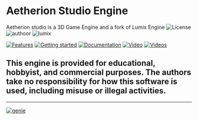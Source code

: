 # Aetherion Studio Engine

Aetherion studio is a 3D Game Engine and a fork of Lumix Engine 
![License](http://img.shields.io/:license-mit-blue.svg)
![authoor](https://img.shields.io/badge/By:-R._iliya-green)
![lumix](https://img.shields.io/badge/forked_from-Lumix_Engine-red)

[![Features](https://img.shields.io/badge/Lumix_Features-4A2BE3)](https://github.com/nem0/LumixEngine/wiki/Features) 
[![Getting started](https://img.shields.io/badge/Getting_Started-4A2BE3)](https://github.com/R-iliya/Aetherion/blob/master/docs/getting_started.md) 
[![Documentation](https://img.shields.io/badge/Documentation-4A2BE3)](https://github.com/R-iliya/Aetherion/tree/master/docs) 
[![Video](https://img.shields.io/badge/Lumix's_Video-4A2BE3)](https://www.youtube.com/watch?v=OjQKTA5ia2U) 
[![Videos](https://img.shields.io/badge/Lumix's_Videos-4A2BE3)](https://www.youtube.com/channel/UCtjtIy0ldsq-9siM1Gm_rXg/videos) 

## This engine is provided for educational, hobbyist, and commercial purposes. The authors take no responsibility for how this software is used, including misuse or illegal activities.
---------
 [![genie](http://img.shields.io/:Project_generator-Genie-blue.svg)](https://github.com/bkaradzic/genie)
